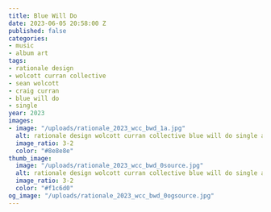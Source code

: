 ```yaml
---
title: Blue Will Do
date: 2023-06-05 20:58:00 Z
published: false
categories:
- music
- album art
tags:
- rationale design
- wolcott curran collective
- sean wolcott
- craig curran
- blue will do
- single
year: 2023
images:
- image: "/uploads/rationale_2023_wcc_bwd_1a.jpg"
  alt: rationale design wolcott curran collective blue will do single art
  image_ratio: 3-2
  color: "#8e8e8e"
thumb_image:
  image: "/uploads/rationale_2023_wcc_bwd_0source.jpg"
  alt: rationale design wolcott curran collective blue will do single art
  image_ratio: 3-2
  color: "#f1c6d0"
og_image: "/uploads/rationale_2023_wcc_bwd_0ogsource.jpg"
---
```


